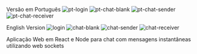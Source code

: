 Versão em Português
![pt-login](https://github.com/fractalxg/portfolio-live-chat/assets/147837025/02f14ba7-f179-4147-9475-f1ec9421c37e)
![pt-chat-blank](https://github.com/fractalxg/portfolio-live-chat/assets/147837025/801e1ebc-f168-4dd1-8293-44483c22b191)
![pt-chat-sender](https://github.com/fractalxg/portfolio-live-chat/assets/147837025/737c9496-5bee-4614-9f7b-dfec0d32833c)
![pt-chat-receiver](https://github.com/fractalxg/portfolio-live-chat/assets/147837025/fc1117d5-7e44-48ee-9318-905379385091)

English Version
![login](https://github.com/fractalxg/portfolio-live-chat/assets/147837025/4f761f0b-03df-4e3a-8c0a-334c0ab72ff7)
![chat-blank](https://github.com/fractalxg/portfolio-live-chat/assets/147837025/dda456ad-9c12-4631-9c0c-e51b6467d616)
![chat-sender](https://github.com/fractalxg/portfolio-live-chat/assets/147837025/2b9c2214-a7fb-4216-a8b1-a938f648a249)
![chat-receiver](https://github.com/fractalxg/portfolio-live-chat/assets/147837025/ad63205d-6bfd-4e06-aa02-a01ed4fcefe4)

Aplicação Web em React e Node para chat com mensagens instantâneas utilizando web sockets
